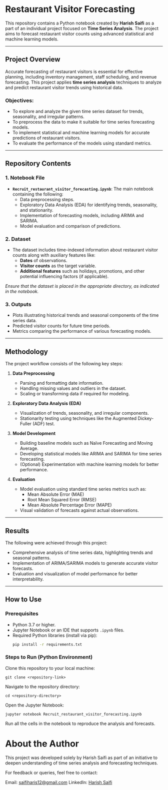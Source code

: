 # Restaurant Visitor Forecasting

This repository contains a Python notebook created by **Harish Saifi** as a part of an individual project focused on **Time Series Analysis**. The project aims to forecast restaurant visitor counts using advanced statistical and machine learning models.

---

## Project Overview

Accurate forecasting of restaurant visitors is essential for effective planning, including inventory management, staff scheduling, and revenue forecasting. This project applies **time series analysis** techniques to analyze and predict restaurant visitor trends using historical data.

### Objectives:
- To explore and analyze the given time series dataset for trends, seasonality, and irregular patterns.
- To preprocess the data to make it suitable for time series forecasting models.
- To implement statistical and machine learning models for accurate predictions of restaurant visitors.
- To evaluate the performance of the models using standard metrics.

---

## Repository Contents

### 1. **Notebook File**
- **`Recruit_restaurant_visitor_forecasting.ipynb`**: The main notebook containing the following:  
  - Data preprocessing steps.  
  - Exploratory Data Analysis (EDA) for identifying trends, seasonality, and stationarity.  
  - Implementation of forecasting models, including ARIMA and SARIMA.  
  - Model evaluation and comparison of predictions.

### 2. **Dataset**
- The dataset includes time-indexed information about restaurant visitor counts along with auxiliary features like:  
  - **Dates** of observations.  
  - **Visitor counts** as the target variable.  
  - **Additional features** such as holidays, promotions, and other potential influencing factors (if applicable).  

*Ensure that the dataset is placed in the appropriate directory, as indicated in the notebook.*

### 3. **Outputs**
- Plots illustrating historical trends and seasonal components of the time series data.
- Predicted visitor counts for future time periods.
- Metrics comparing the performance of various forecasting models.

---

## Methodology

The project workflow consists of the following key steps:

1. **Data Preprocessing**
   - Parsing and formatting date information.
   - Handling missing values and outliers in the dataset.
   - Scaling or transforming data if required for modeling.

2. **Exploratory Data Analysis (EDA)**
   - Visualization of trends, seasonality, and irregular components.
   - Stationarity testing using techniques like the Augmented Dickey-Fuller (ADF) test.

3. **Model Development**
   - Building baseline models such as Naïve Forecasting and Moving Average.
   - Developing statistical models like ARIMA and SARIMA for time series forecasting.
   - (Optional) Experimentation with machine learning models for better performance.

4. **Evaluation**
   - Model evaluation using standard time series metrics such as:  
     - Mean Absolute Error (MAE)  
     - Root Mean Squared Error (RMSE)  
     - Mean Absolute Percentage Error (MAPE)  
   - Visual validation of forecasts against actual observations.

---

## Results

The following were achieved through this project:
- Comprehensive analysis of time series data, highlighting trends and seasonal patterns.
- Implementation of ARIMA/SARIMA models to generate accurate visitor forecasts.
- Evaluation and visualization of model performance for better interpretability.

---

## How to Use

### Prerequisites
- Python 3.7 or higher.
- Jupyter Notebook or an IDE that supports `.ipynb` files.
- Required Python libraries (install via pip):  
  ```bash
  pip install -r requirements.txt

### Steps to Run (Python Environment)
Clone this repository to your local machine:

``git clone <repository-link>``  

Navigate to the repository directory:

``cd <repository-directory> `` 

Open the Jupyter Notebook:

``jupyter notebook Recruit_restaurant_visitor_forecasting.ipynb``  

Run all the cells in the notebook to reproduce the analysis and forecasts.

# About the Author
This project was developed solely by Harish Saifi as part of an initiative to deepen understanding of time series analysis and forecasting techniques.

For feedback or queries, feel free to contact:

Email: saifiharis12@gmail.com
LinkedIn: [Harish Saifi](https://www.linkedin.com/in/harish-saifi-02734913a/)

